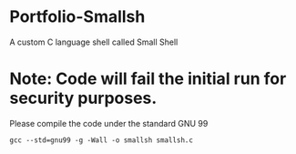 # Portfolio-Smallsh
A custom C language shell called Small Shell 

# Note: Code will fail the initial run for security purposes.

Please compile the code under the standard GNU 99
```unix
gcc --std=gnu99 -g -Wall -o smallsh smallsh.c
```
